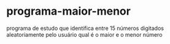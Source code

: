 # programa-maior-menor
programa de estudo que identifica entre 15 números digitados aleatoriamente pelo usuário qual é o maior e o menor número
